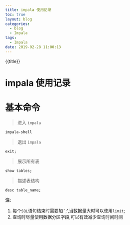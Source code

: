 ```yaml
---
title: impala 使用记录	
toc: true
layout: blog
categories:
  - blog
  - Impala
tags:
  - Impala
date: 2019-02-28 11:00:13
---
```

{{title}}
<!-- more -->
# impala 使用记录	

# 基本命令	

> 进入 `impala`

	impala-shell	

> 退出 `impala`	

	exit;

> 展示所有表		

	show tables;

> 描述表结构	

	desc table_name;

**注:**
1.  每个`SQL`语句结束时需要加 ';',当数据量大时可以使用`limit`;
2.  查询时尽量使用数据分区字段,可以有效减少查询时间时间